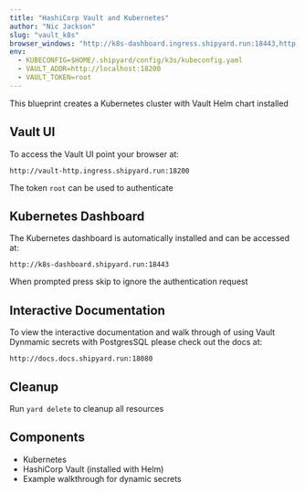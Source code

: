 ```yaml
---
title: "HashiCorp Vault and Kubernetes"
author: "Nic Jackson"
slug: "vault_k8s"
browser_windows: "http://k8s-dashboard.ingress.shipyard.run:18443,http://docs.docs.shipyard.run:18080"
env:
  - KUBECONFIG=$HOME/.shipyard/config/k3s/kubeconfig.yaml
  - VAULT_ADDR=http://localhost:18200
  - VAULT_TOKEN=root
---
```


This blueprint creates a Kubernetes cluster with Vault Helm chart installed

## Vault UI
To access the Vault UI point your browser at:

`http://vault-http.ingress.shipyard.run:18200`

The token `root` can be used to authenticate

## Kubernetes Dashboard
The Kubernetes dashboard is automatically installed and can be accessed at:

`http://k8s-dashboard.shipyard.run:18443`

When prompted press skip to ignore the authentication request

## Interactive Documentation
To view the interactive documentation and walk through of using Vault Dynmamic secrets with PostgresSQL
please check out the docs at:


`http://docs.docs.shipyard.run:18080`
  
## Cleanup

Run `yard delete` to cleanup all resources

## Components
* Kubernetes
* HashiCorp Vault (installed with Helm)
* Example walkthrough for dynamic secrets